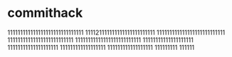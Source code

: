 # commithack
111111111111111111111111111111
111121111111111111111111111
111111111111111111111111111
11111111111111111111111111
11111111111111111111111111
11111111111111111111
11111111111111111111
111111111111111111
111111111111111111
111111111
111111
